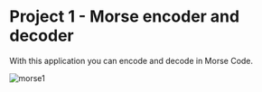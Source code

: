 # Project 1 - Morse encoder and decoder
With this application you can encode and decode in Morse Code.

![morse1](https://github.com/waxier358/project1-Morse-encoder-an-decoder/assets/105735620/9dbebf3d-233e-4c03-9833-e4f608701d6b)

